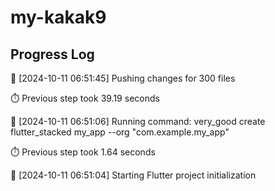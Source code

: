# my-kakak9
## Progress Log
🔄 [2024-10-11 06:51:45] Pushing changes for 300 files

⏱️ Previous step took 39.19 seconds

🔄 [2024-10-11 06:51:06] Running command: very_good create flutter_stacked my_app --org "com.example.my_app"

⏱️ Previous step took 1.64 seconds

🔄 [2024-10-11 06:51:04] Starting Flutter project initialization
